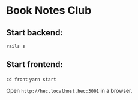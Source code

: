 # Book Notes Club

## Start backend:
`rails s`

## Start frontend:
`cd front`
`yarn start`

Open `http://hec.localhost.hec:3001` in a browser.
